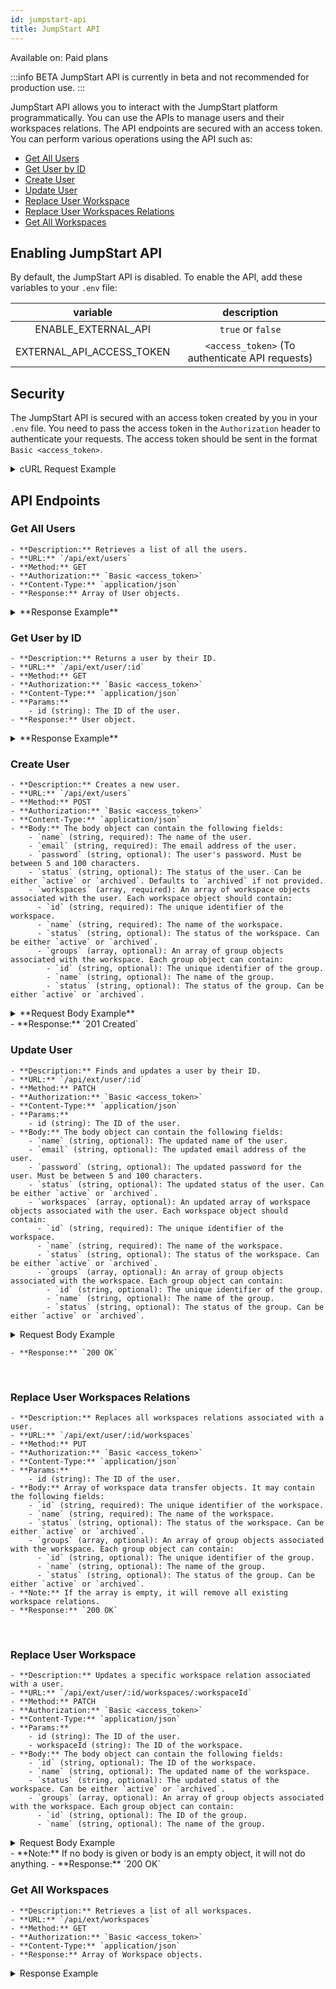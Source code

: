 ```yaml
---
id: jumpstart-api
title: JumpStart API
---
```

<div className='badge badge--primary heading-badge'>Available on: Paid plans</div>

:::info BETA
JumpStart API is currently in beta and not recommended for production use.
:::

JumpStart API allows you to interact with the JumpStart platform programmatically. You can use the APIs to manage users and their workspaces relations. The API endpoints are secured with an access token. You can perform various operations using the API such as:

 - [Get All Users](#get-all-users)
 - [Get User by ID](#get-user-by-id)
 - [Create User](#create-user)
 - [Update User](#update-user)
 - [Replace User Workspace](#replace-user-workspace)
 - [Replace User Workspaces Relations](#replace-user-workspaces-relations)
 - [Get All Workspaces](#get-all-workspaces)

## Enabling JumpStart API

By default, the JumpStart API is disabled. To enable the API, add these variables to your `.env` file:

| variable                | description                                         |
| :-----------------------: | :------------------------------------------------:|
| ENABLE_EXTERNAL_API | `true` or `false`                                       |
| EXTERNAL_API_ACCESS_TOKEN |  `<access_token>` (To authenticate API requests) |


## Security

The JumpStart API is secured with an access token created by you in your `.env` file. You need to pass the access token in the `Authorization` header to authenticate your requests. The access token should be sent in the format `Basic <access_token>`.

<details>

<summary>cURL Request Example</summary>

```bash

curl -X GET 'https://your-jumpstart-instance.com/api/ext/users' \
-H 'Authorization: Basic <access_token>' \
-H 'Content-Type: application/json'

```

</details>

## API Endpoints

### **Get All Users**
    - **Description:** Retrieves a list of all the users.
    - **URL:** `/api/ext/users`
    - **Method:** GET
    - **Authorization:** `Basic <access_token>`
    - **Content-Type:** `application/json`
    - **Response:** Array of User objects.
  <details>
  <summary>**Response Example**</summary>
```json
[
    {
      "id": "5b1608df-5e14-474b-b304-919623a9be57",
      "name": "Sam Oliver",
      "email": "sam@example.com",
      "status": "active",
      "workspaces": [
        {
          "id": "a831db72-c3d2-4b36-a98e-0023ffb15e66",
          "name": "demo-workspace",
          "status": "active",
          "groups": [
            {
              "id": "b3ae95dd-b1ca-4a21-abac-b321ee76698e",
              "name": "all_users"
            },
            {
              "id": "1830a113-24e5-4e33-8af2-e6502d477239",
              "name": "admin"
            }
          ]
        }
      ]
    },
    {
        "id": "919623a-5e14-4v4b-63b4-3343a9be57",
        "name": "David Smith",
        "email": "david@example.com",
        "status": "active",
        "workspaces": [
          {
            "id": "a831db72-c3d2-4b36-a98e-0023ffb15e66",
            "name": "demo-workspace",
            "status": "active",
            "groups": [
              {
                "id": "b3ae95dd-b1ca-4a21-abac-b321ee76698e",
                "name": "all_users"
              },
              {
                "id": "1830a113-24e5-4e33-8af2-e6502d477239",
                "name": "admin"
              }
            ]
          },
          {
              "id": "b8a0c07d-2430-46fd-ba71-2a71e48fde30",
              "name": "team-spac",
              "status": "active",
              "groups": [
                  {
                      "id": "7f7af977-a7e7-49e3-a08a-2dffce6f5942",
                      "name": "all_users"
                  },
                  {
                      "id": "eda68cf3-b70d-455f-8a2a-8cd4bbff77a6",
                      "name": "admin"
                  }
              ]
          }
        ]
      }
  ]
```
</details>

### **Get User by ID**
    - **Description:** Returns a user by their ID.
    - **URL:** `/api/ext/user/:id`
    - **Method:** GET
    - **Authorization:** `Basic <access_token>`
    - **Content-Type:** `application/json`
    - **Params:**
        - id (string): The ID of the user.
    - **Response:** User object.
  <details>
  <summary>**Response Example**</summary>
```json
{
    "id": "5b1608df-5e14-474b-b304-919623a9be57",
    "name": "Sam Oliver",
    "email": "sam@example.com",
    "status": "active",
    "workspaces": [
        {
            "id": "a831db72-c3d2-4b36-a98e-0023ffb15e66",
            "name": "demo-workspace",
            "status": "active",
            "groups": [
                {
                    "id": "b3ae95dd-b1ca-4a21-abac-b321ee76698e",
                    "name": "all_users"
                },
                {
                    "id": "1830a113-24e5-4e33-8af2-e6502d477239",
                    "name": "admin"
                }
            ]
        },
        {
            "id": "b8a0c07d-2430-46fd-ba71-2a71e48fde30",
            "name": "team-spac",
            "status": "active",
            "groups": [
                {
                    "id": "7f7af977-a7e7-49e3-a08a-2dffce6f5942",
                    "name": "all_users"
                },
                {
                    "id": "eda68cf3-b70d-455f-8a2a-8cd4bbff77a6",
                    "name": "admin"
                }
            ]
        }
    ]
}
```
</details>


### **Create User**
    - **Description:** Creates a new user.
    - **URL:** `/api/ext/users`
    - **Method:** POST
    - **Authorization:** `Basic <access_token>`
    - **Content-Type:** `application/json`
    - **Body:** The body object can contain the following fields:
        - `name` (string, required): The name of the user.
        - `email` (string, required): The email address of the user.
        - `password` (string, optional): The user's password. Must be between 5 and 100 characters.
        - `status` (string, optional): The status of the user. Can be either `active` or `archived`. Defaults to `archived` if not provided.
        - `workspaces` (array, required): An array of workspace objects associated with the user. Each workspace object should contain:
          - `id` (string, required): The unique identifier of the workspace.
          - `name` (string, required): The name of the workspace.
          - `status` (string, optional): The status of the workspace. Can be either `active` or `archived`.
          - `groups` (array, optional): An array of group objects associated with the workspace. Each group object can contain:
            - `id` (string, optional): The unique identifier of the group.
            - `name` (string, optional): The name of the group.
            - `status` (string, optional): The status of the group. Can be either `active` or `archived`.
  <details>
  <summary>**Request Body Example**</summary>
```json
{
  "name": "Alice Johnson",
  "email": "alice@example.com",
  "password": "qwy@4xt123",
  "status": "active",
  "workspaces": [
    {
      "name": "team-spac",
      "status": "active",
      "groups": [
        {
          "name": "all_users"
        }
      ]
    }
  ]
}
```
</details>
    - **Response:** `201 Created`

### **Update User**
    - **Description:** Finds and updates a user by their ID.
    - **URL:** `/api/ext/user/:id`
    - **Method:** PATCH
    - **Authorization:** `Basic <access_token>`
    - **Content-Type:** `application/json`
    - **Params:**
        - id (string): The ID of the user.
    - **Body:** The body object can contain the following fields:
        - `name` (string, optional): The updated name of the user.
        - `email` (string, optional): The updated email address of the user.
        - `password` (string, optional): The updated password for the user. Must be between 5 and 100 characters.
        - `status` (string, optional): The updated status of the user. Can be either `active` or `archived`.
        - `workspaces` (array, optional): An updated array of workspace objects associated with the user. Each workspace object should contain:
          - `id` (string, required): The unique identifier of the workspace.
          - `name` (string, required): The name of the workspace.
          - `status` (string, optional): The status of the workspace. Can be either `active` or `archived`.
          - `groups` (array, optional): An array of group objects associated with the workspace. Each group object can contain:
            - `id` (string, optional): The unique identifier of the group.
            - `name` (string, optional): The name of the group.
            - `status` (string, optional): The status of the group. Can be either `active` or `archived`.
<details>

<summary>Request Body Example</summary>

```json

{
  "name": "Allen Johnson",
  "email": "allen@example.com"
}

```

</details>

    - **Response:** `200 OK`
 
### **Replace User Workspaces Relations**

    - **Description:** Replaces all workspaces relations associated with a user.
    - **URL:** `/api/ext/user/:id/workspaces`
    - **Method:** PUT
    - **Authorization:** `Basic <access_token>`
    - **Content-Type:** `application/json`
    - **Params:**
        - id (string): The ID of the user.
    - **Body:** Array of workspace data transfer objects. It may contain the following fields:
        - `id` (string, required): The unique identifier of the workspace.
        - `name` (string, required): The name of the workspace.
        - `status` (string, optional): The status of the workspace. Can be either `active` or `archived`.
        - `groups` (array, optional): An array of group objects associated with the workspace. Each group object can contain:
          - `id` (string, optional): The unique identifier of the group.
          - `name` (string, optional): The name of the group.
          - `status` (string, optional): The status of the group. Can be either `active` or `archived`.
    - **Note:** If the array is empty, it will remove all existing workspace relations.
    - **Response:** `200 OK`
 

### **Replace User Workspace**

    - **Description:** Updates a specific workspace relation associated with a user.
    - **URL:** `/api/ext/user/:id/workspaces/:workspaceId`
    - **Method:** PATCH
    - **Authorization:** `Basic <access_token>`
    - **Content-Type:** `application/json`
    - **Params:**
        - id (string): The ID of the user.
        - workspaceId (string): The ID of the workspace.
    - **Body:** The body object can contain the following fields:
        - `id` (string, optional): The ID of the workspace.
        - `name` (string, optional): The updated name of the workspace.
        - `status` (string, optional): The updated status of the workspace. Can be either `active` or `archived`.
        - `groups` (array, optional): An array of group objects associated with the workspace. Each group object can contain:
          - `id` (string, optional): The ID of the group.
          - `name` (string, optional): The name of the group.
<details>

<summary>Request Body Example</summary>

```json

{
  "status": "archived",
  "groups": [
    {
      "name": "all_users"
    }
  ]
}

```

</details>
    - **Note:** If no body is given or body is an empty object, it will not do anything.
    - **Response:** `200 OK`

### **Get All Workspaces**

    - **Description:** Retrieves a list of all workspaces.
    - **URL:** `/api/ext/workspaces`
    - **Method:** GET
    - **Authorization:** `Basic <access_token>`
    - **Content-Type:** `application/json`
    - **Response:** Array of Workspace objects.

<details>
<summary>Response Example</summary>

```json
[
    {
        "id": "a831db72-c3d2-4b36-a98e-0023ffb15e66",
        "name": "demo-workspace",
        "status": "active",
        "groups": [
            {
                "id": "b3ae95dd-b1ca-4a21-abac-b321ee76698e",
                "name": "all_users"
            },
            {
                "id": "1830a113-24e5-4e33-8af2-e6502d477239",
                "name": "admin"
            }
        ]
    },
    {
        "id": "b8a0c07d-2430-46fd-ba71-2a71e48fde30",
        "name": "team-spac",
        "status": "active",
        "groups": [
            {
                "id": "7f7af977-a7e7-49e3-a08a-2dffce6f5942",
                "name": "all_users"
            },
            {
                "id": "eda68cf3-b70d-455f-8a2a-8cd4bbff77a6",
                "name": "admin"
            }
        ]
    }
]
```
</details>



